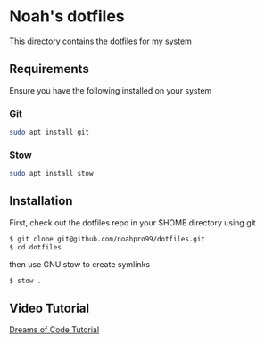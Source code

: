 # Noah's dotfiles

This directory contains the dotfiles for my system

## Requirements

Ensure you have the following installed on your system

### Git

```bash
sudo apt install git
```

### Stow

```bash
sudo apt install stow
```

## Installation

First, check out the dotfiles repo in your $HOME directory using git

```bash
$ git clone git@github.com/noahpro99/dotfiles.git
$ cd dotfiles
```

then use GNU stow to create symlinks

```bash
$ stow .
```

## Video Tutorial

[Dreams of Code Tutorial](https://www.youtube.com/watch?v=y6XCebnB9gs)